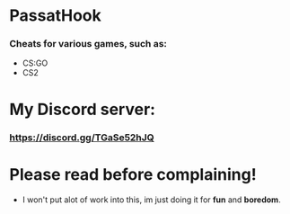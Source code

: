 # PassatHook
### Cheats for various games, such as:
- CS:GO
- CS2
# My Discord server:
### https://discord.gg/TGaSe52hJQ
# Please read before complaining!
- I won't put alot of work into this, im just doing it for **fun** and **boredom**.

